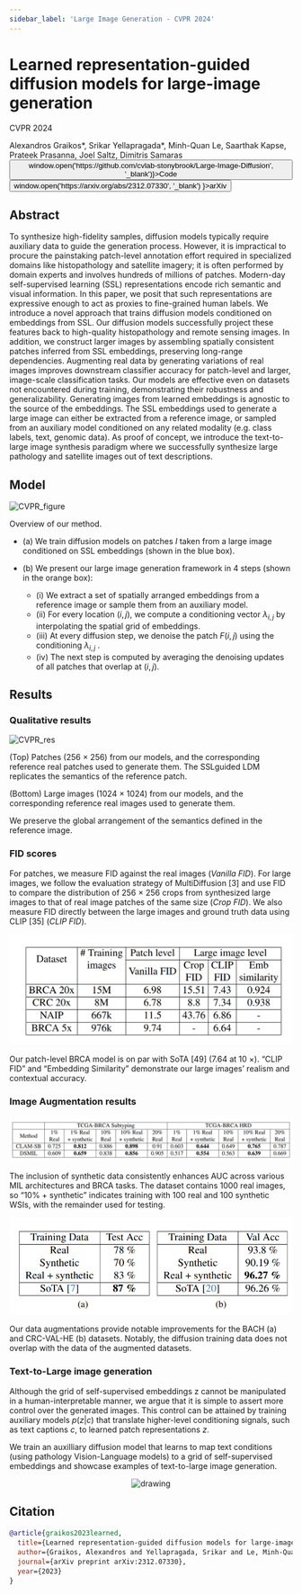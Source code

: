 ```yaml
---
sidebar_label: 'Large Image Generation - CVPR 2024'
---
```


# Learned representation-guided diffusion models for large-image generation

<div className="infobox">

<span class="conference-title">CVPR 2024</span>

<span class="authors">
Alexandros Graikos*, Srikar Yellapragada*, Minh-Quan Le, Saarthak Kapse, Prateek Prasanna, Joel Saltz, Dimitris Samaras
</span>

<div class="button-group"> 
  <button class="button_class" onClick={() => window.open('https://github.com/cvlab-stonybrook/Large-Image-Diffusion', '_blank')}>Code</button> 
    <button class="button_class" onClick={() => window.open('https://arxiv.org/abs/2312.07330', '_blank') }>arXiv</button> 
  </div>
</div>

## Abstract
To synthesize high-fidelity samples, diffusion models typically require auxiliary data to guide the generation process. However, it is impractical to procure the painstaking patch-level annotation effort required in specialized domains like histopathology and satellite imagery; it is often performed by domain experts and involves hundreds of millions of patches. Modern-day self-supervised learning (SSL) representations encode rich semantic and visual information. In this paper, we posit that such representations are expressive enough to act as proxies to fine-grained human labels. We introduce a novel approach that trains diffusion models conditioned on embeddings from SSL. Our diffusion models successfully project these features back to high-quality histopathology and remote sensing images. In addition, we construct larger images by assembling spatially consistent patches inferred from SSL embeddings, preserving long-range dependencies. Augmenting real data by generating variations of real images improves downstream classifier accuracy for patch-level and larger, image-scale classification tasks. Our models are effective even on datasets not encountered during training, demonstrating their robustness and generalizability. Generating images from learned embeddings is agnostic to the source of the embeddings. The SSL embeddings used to generate a large image can either be extracted from a reference image, or sampled from an auxiliary model conditioned on any related modality (e.g. class labels, text, genomic data). As proof of concept, we introduce the text-to-large image synthesis paradigm where we successfully synthesize large pathology and satellite images out of text descriptions. 

## Model

![CVPR_figure](/img/cvpr24/cvpr_method.jpg)

Overview of our method. 

- (a) We train diffusion models on patches *I* taken from a large image conditioned on SSL embeddings (shown in the blue box). 

- (b) We present our large image generation framework in 4 steps (shown in the orange box): 
  - (i) We extract a set of spatially arranged embeddings from a reference image or sample them from an auxiliary model. 
  - (ii) For every location $(i, j)$, we compute a conditioning vector $λ_{i,j}$ by interpolating the spatial grid of embeddings. 
  - (iii) At every diffusion step, we denoise the patch $F(i, j)$ using the conditioning $λ_{i,j}$ .
  - (iv) The next step is computed by averaging the denoising updates of all patches that overlap at $(i, j)$.

## Results

### Qualitative results

![CVPR_res](/img/cvpr24/cvpr_real_synth.png)

(Top) Patches (256 × 256) from our models, and the corresponding reference real patches used to generate them. The SSLguided LDM replicates the semantics of the reference patch. 

(Bottom) Large images (1024 × 1024) from our models, and the corresponding reference real images used to generate them.

We preserve the global arrangement of the semantics defined in the reference image.

### FID scores


For patches, we measure FID against the real images (*Vanilla FID*). For large images, we follow the evaluation strategy of MultiDiffusion [3] and use FID to compare the distribution of 256 × 256 crops from synthesized large images to that of real image patches of the same size (*Crop FID*). We also measure FID directly between the large images and ground truth data using CLIP [35] (*CLIP FID*).

<center>
<img src="/img/cvpr24/cvpr_fid_scores.png" alt="drawing" style={{width:"500px"}} />
</center>

Our patch-level BRCA model is on par with SoTA [49] (7.64 at 10 ×). “CLIP FID” and “Embedding Similarity” demonstrate our large images’ realism and contextual accuracy.

### Image Augmentation results

![CVPR_figure](/img/cvpr24/cvpr_res_1.png)

The inclusion of synthetic data consistently enhances AUC across various MIL architectures and BRCA tasks. The dataset contains 1000 real images, so “10% + synthetic” indicates training with 100 real and 100 synthetic WSIs, with the remainder used for testing.


<center>
<img src="/img/cvpr24/cvpr_res_2.png" alt="drawing" style={{width:"500px"}} />
</center>

Our data augmentations provide notable improvements for the BACH (a) and CRC-VAL-HE (b) datasets. Notably, the diffusion training data does not overlap with the data of the augmented datasets.


### Text-to-Large image generation 

Although the grid of self-supervised embeddings z cannot be manipulated in a human-interpretable manner, we argue that it is simple to assert more control over the generated images. This control can be attained by training auxiliary models $p(z | c)$ that translate higher-level conditioning signals, such as text captions $c$, to learned patch representations $z$.

We train an auxilliary diffusion model that learns to map text conditions (using pathology Vision-Language models) to a grid of self-supervised embeddings and showcase examples of text-to-large image generation.

<center>
<img src="/img/cvpr24/cvpr_text_to_large.jpg" alt="drawing"/>
</center>

## Citation
```bibtex
@article{graikos2023learned,
  title={Learned representation-guided diffusion models for large-image generation},
  author={Graikos, Alexandros and Yellapragada, Srikar and Le, Minh-Quan and Kapse, Saarthak and Prasanna, Prateek and Saltz, Joel and Samaras, Dimitris},
  journal={arXiv preprint arXiv:2312.07330},
  year={2023}
}
```
